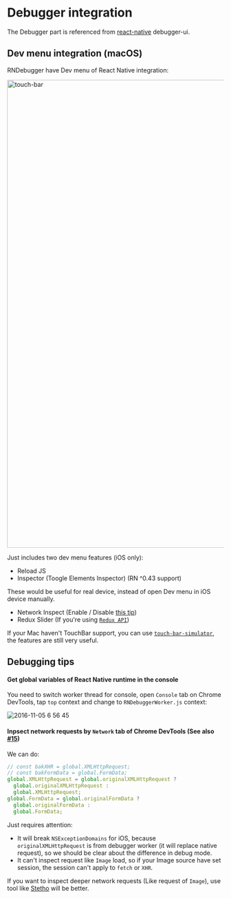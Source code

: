 # Debugger integration

The Debugger part is referenced from [react-native](https://github.com/facebook/react-native/blob/master/local-cli/server/util/) debugger-ui.

## Dev menu integration (macOS)

RNDebugger have Dev menu of React Native integration:

<img width="1085" alt="touch-bar" src="https://cloud.githubusercontent.com/assets/3001525/25571883/38d4da3a-2e67-11e7-9386-f52bb62572b3.png">

Just includes two dev menu features (iOS only):

* Reload JS
* Inspector (Toogle Elements Inspector) (RN ^0.43 support)

These would be useful for real device, instead of open Dev menu in iOS device manually.

* Network Inspect (Enable / Disable [this tip](#inpsect-network-requests-by-network-tab-of-chrome-devtools-see-also-15))
* Redux Slider (If you're using [`Redux API`](redux-devtools-integration.md))

If your Mac haven't TouchBar support, you can use [`touch-bar-simulator`](https://github.com/sindresorhus/touch-bar-simulator), the features are still very useful.

## Debugging tips

#### Get global variables of React Native runtime in the console

You need to switch worker thread for console, open `Console` tab on Chrome DevTools, tap `top` context and change to `RNDebuggerWorker.js` context:

![2016-11-05 6 56 45](https://cloud.githubusercontent.com/assets/3001525/20025024/7edce770-a325-11e6-9e77-618c7ba04123.png)

#### Inpsect network requests by `Network` tab of Chrome DevTools (See also [#15](https://github.com/jhen0409/react-native-debugger/issues/15))

We can do:

```js
// const bakXHR = global.XMLHttpRequest;
// const bakFormData = global.FormData;
global.XMLHttpRequest = global.originalXMLHttpRequest ?
  global.originalXMLHttpRequest :
  global.XMLHttpRequest;
global.FormData = global.originalFormData ?
  global.originalFormData :
  global.FormData;
```

Just requires attention:

* It will break `NSExceptionDomains` for iOS, because `originalXMLHttpRequest` is from debugger worker (it will replace native request), so we should be clear about the difference in debug mode.
* It can't inspect request like `Image` load, so if your Image source have set session, the session can't apply to `fetch` or `XHR`.

If you want to inspect deeper network requests (Like request of `Image`), use tool like [Stetho](https://facebook.github.io/stetho) will be better.
